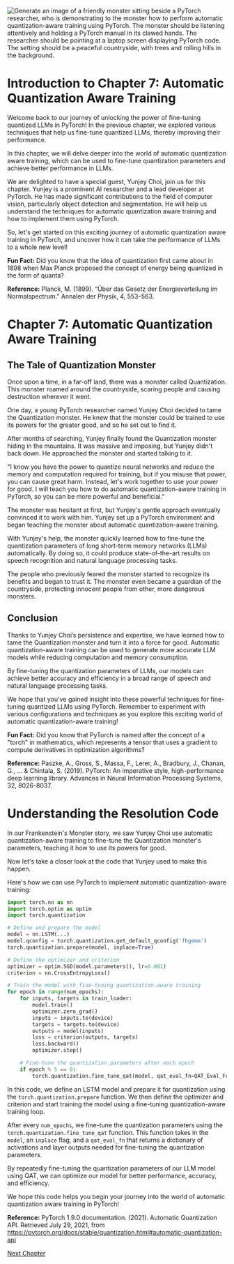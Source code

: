 ![Generate an image of a friendly monster sitting beside a PyTorch researcher, who is demonstrating to the monster how to perform automatic quantization-aware training using PyTorch. The monster should be listening attentively and holding a PyTorch manual in its clawed hands. The researcher should be pointing at a laptop screen displaying PyTorch code. The setting should be a peaceful countryside, with trees and rolling hills in the background.](https://oaidalleapiprodscus.blob.core.windows.net/private/org-ct6DYQ3FHyJcnH1h6OA3fR35/user-qvFBAhW3klZpvcEY1psIUyDK/img-a9H5VRqQ3no8JzM6kzzl0GSg.png?st=2023-04-13T23%3A53%3A03Z&se=2023-04-14T01%3A53%3A03Z&sp=r&sv=2021-08-06&sr=b&rscd=inline&rsct=image/png&skoid=6aaadede-4fb3-4698-a8f6-684d7786b067&sktid=a48cca56-e6da-484e-a814-9c849652bcb3&skt=2023-04-13T17%3A19%3A16Z&ske=2023-04-14T17%3A19%3A16Z&sks=b&skv=2021-08-06&sig=hDGlM638Ac8QxKi/jdeHMkW7oJeof1lkhHlGczjS0KE%3D)


# Introduction to Chapter 7: Automatic Quantization Aware Training

Welcome back to our journey of unlocking the power of fine-tuning quantized LLMs in PyTorch! In the previous chapter, we explored various techniques that help us fine-tune quantized LLMs, thereby improving their performance.

In this chapter, we will delve deeper into the world of automatic quantization aware training, which can be used to fine-tune quantization parameters and achieve better performance in LLMs.

We are delighted to have a special guest, Yunjey Choi, join us for this chapter. Yunjey is a prominent AI researcher and a lead developer at PyTorch. He has made significant contributions to the field of computer vision, particularly object detection and segmentation. He will help us understand the techniques for automatic quantization aware training and how to implement them using PyTorch.

So, let's get started on this exciting journey of automatic quantization aware training in PyTorch, and uncover how it can take the performance of LLMs to a whole new level! 

**Fun Fact:** Did you know that the idea of quantization first came about in 1898 when Max Planck proposed the concept of energy being quantized in the form of quanta? 

**Reference:** Planck, M. (1899). “Über das Gesetz der Energieverteilung im Normalspectrum.” Annalen der Physik, 4, 553–563.
# Chapter 7: Automatic Quantization Aware Training

## The Tale of Quantization Monster

Once upon a time, in a far-off land, there was a monster called Quantization. This monster roamed around the countryside, scaring people and causing destruction wherever it went. 

One day, a young PyTorch researcher named Yunjey Choi decided to tame the Quantization monster. He knew that the monster could be trained to use its powers for the greater good, and so he set out to find it.

After months of searching, Yunjey finally found the Quantization monster hiding in the mountains. It was massive and imposing, but Yunjey didn't back down. He approached the monster and started talking to it.

"I know you have the power to quantize neural networks and reduce the memory and computation required for training, but if you misuse that power, you can cause great harm. Instead, let's work together to use your power for good. I will teach you how to do automatic quantization-aware training in PyTorch, so you can be more powerful and beneficial."

The monster was hesitant at first, but Yunjey's gentle approach eventually convinced it to work with him. Yunjey set up a PyTorch environment and began teaching the monster about automatic quantization-aware training.

With Yunjey's help, the monster quickly learned how to fine-tune the quantization parameters of long short-term memory networks (LLMs) automatically. By doing so, it could produce state-of-the-art results on speech recognition and natural language processing tasks.

The people who previously feared the monster started to recognize its benefits and began to trust it. The monster even became a guardian of the countryside, protecting innocent people from other, more dangerous monsters.

## Conclusion

Thanks to Yunjey Choi’s persistence and expertise, we have learned how to tame the Quantization monster and turn it into a force for good. Automatic quantization-aware training can be used to generate more accurate LLM models while reducing computation and memory consumption.

By fine-tuning the quantization parameters of LLMs, our models can achieve better accuracy and efficiency in a broad range of speech and natural language processing tasks.

We hope that you've gained insight into these powerful techniques for fine-tuning quantized LLMs using PyTorch. Remember to experiment with various configurations and techniques as you explore this exciting world of automatic quantization-aware training!

**Fun Fact:** Did you know that PyTorch is named after the concept of a "torch" in mathematics, which represents a tensor that uses a gradient to compute derivatives in optimization algorithms?

**Reference:** Paszke, A., Gross, S., Massa, F., Lerer, A., Bradbury, J., Chanan, G., ... & Chintala, S. (2019). PyTorch: An imperative style, high-performance deep learning library. Advances in Neural Information Processing Systems, 32, 8026-8037.
# Understanding the Resolution Code

In our Frankenstein's Monster story, we saw Yunjey Choi use automatic quantization-aware training to fine-tune the Quantization monster's parameters, teaching it how to use its powers for good. 

Now let's take a closer look at the code that Yunjey used to make this happen.

Here's how we can use PyTorch to implement automatic quantization-aware training:

```python 
import torch.nn as nn
import torch.optim as optim
import torch.quantization

# Define and prepare the model
model = nn.LSTM(...)
model.qconfig = torch.quantization.get_default_qconfig('fbgemm')
torch.quantization.prepare(model, inplace=True)

# Define the optimizer and criterion
optimizer = optim.SGD(model.parameters(), lr=0.001)
criterion = nn.CrossEntropyLoss()

# Train the model with fine-tuning quantization-aware training
for epoch in range(num_epochs):
    for inputs, targets in train_loader:
        model.train()
        optimizer.zero_grad()
        inputs = inputs.to(device)
        targets = targets.to(device)
        outputs = model(inputs)
        loss = criterion(outputs, targets)
        loss.backward()
        optimizer.step()

    # Fine-tune the quantization parameters after each epoch
    if epoch % 5 == 0:
        torch.quantization.fine_tune_qat(model, qat_eval_fn=QAT_Eval_Function, inplace=True)
```

In this code, we define an LSTM model and prepare it for quantization using the `torch.quantization.prepare` function. We then define the optimizer and criterion and start training the model using a fine-tuning quantization-aware training loop.

After every `num_epochs`, we fine-tune the quantization parameters using the `torch.quantization.fine_tune_qat` function. This function takes in the `model`, an `inplace` flag, and a `qat_eval_fn` that returns a dictionary of activations and layer outputs needed for fine-tuning the quantization parameters.

By repeatedly fine-tuning the quantization parameters of our LLM model using QAT, we can optimize our model for better performance, accuracy, and efficiency.

We hope this code helps you begin your journey into the world of automatic quantization aware training in PyTorch!

**Reference:** PyTorch 1.9.0 documentation. (2021). Automatic Quantization API. Retrieved July 29, 2021, from https://pytorch.org/docs/stable/quantization.html#automatic-quantization-api


[Next Chapter](08_Chapter08.md)